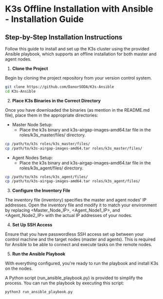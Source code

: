 # K3s Offline Installation with Ansible - Installation Guide

## Step-by-Step Installation Instructions

Follow this guide to install and set up the K3s cluster using the provided Ansible playbook, which supports an offline installation for both master and agent nodes.

1. **Clone the Project**

Begin by cloning the project repository from your version control system.

```sh
git clone https://github.com/DanorSODA/K3s-Ansible
cd K3s-Ansible
```

2. **Place K3s Binaries in the Correct Directory**

Once you have downloaded the binaries (as mention in the README.md file), place them in the appropriate directories:

- Master Node Setup:
  - Place the k3s binary and k3s-airgap-images-amd64.tar file in the roles/k3s_master/files/ directory.

```sh
cp /path/to/k3s roles/k3s_master/files/
cp /path/to/k3s-airgap-images-amd64.tar roles/k3s_master/files/
```

- Agent Nodes Setup:
  - Place the k3s binary and k3s-airgap-images-amd64.tar file in the roles/k3s_agent/files/ directory.

```sh
cp /path/to/k3s roles/k3s_agent/files/
cp /path/to/k3s-airgap-images-amd64.tar roles/k3s_agent/files/
```

3. **Configure the Inventory File**

The inventory file (inventory) specifies the master and agent nodes' IP addresses.
Open the inventory file and modify it to match your environment by replacing <Master_Node_IP>, <Agent_Node1_IP>, and <Agent_Node2_IP> with the actual IP addresses of your nodes.

4. **Set Up SSH Access**

Ensure that you have passwordless SSH access set up between your control machine and the target nodes (master and agents).
This is required for Ansible to be able to connect and execute tasks on the remote nodes.

5. **Run the Ansible Playbook**

With everything configured, you're ready to run the playbook and install K3s on the nodes.

A Python script (run_ansible_playbook.py) is provided to simplify the process.
You can run the playbook by executing this script:

```sh
python3 run_ansible_playbook.py
```
